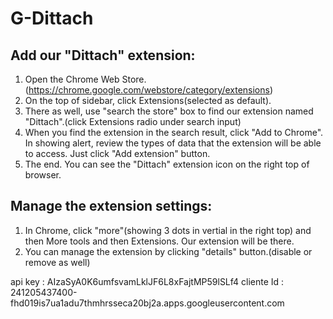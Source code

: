 # G-Dittach

## Add our "Dittach" extension:

1. Open the Chrome Web Store.(https://chrome.google.com/webstore/category/extensions)
2. On the top of sidebar, click Extensions(selected as default).
3. There as well, use "search the store" box to find our extension named "Dittach".(click Extensions radio under search input)
4. When you find the extension in the search result, click "Add to Chrome".
   In showing alert, review the types of data that the extension will be able to access.
   Just click "Add extension" button.
5. The end. You can see the "Dittach" extension icon on the right top of browser. 

## Manage the extension settings:

1. In Chrome, click "more"(showing 3 dots in vertial in the right top) and then More tools and then Extensions.
   Our extension will be there.
2. You can manage the extension by clicking "details" button.(disable or remove as well)

api key : AIzaSyA0K6umfsvamLklJF6L8xFajtMP59lSLf4
cliente Id : 241205437400-fhd019is7ua1adu7thmhrsseca20bj2a.apps.googleusercontent.com